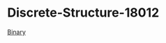 # Discrete-Structure-18012
[Binary](https://github.com/ARSD-Bsc-Comp-Sci-2024/Discrete-Structure-18012/blob/main/Binarysearch.cpp)

